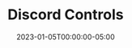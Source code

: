 ---
layout: ext_single
title: Discord Controls
slug: discord-controls
desc: Extensions that allows you and your viewers to control your Discord server straight from SAMMI. 
category: social
date: '2023-01-05T00:00:00-05:00'
permalink: extensions/social/:slug
download_url: https://christinak.itch.io/discord-controls
developer_name: Christina K.
developer_url: https://christinak.itch.io
icon_local: discord_controls.png
screenshots_local: discord_controls_ss.png
version: 1.1
sammi_version: 2023.2.1 and up
platform: Any
overview: |
    Discord Controls is an extension that gives you and your viewers a super easy way to run your Discord server right from SAMMI.

    **Key Features**:
    - See Everything - Access a list of all channels, members, and emojis in your server.
    - Find Anyone - Easily search for members and see their information.
    - Manage Messages - View, make, change, or delete messages in your channel.
    - Handle Reactions - Get, create, and remove reactions to messages.
    - Send Direct Messages - Shoot private messages to members of your server.
    - Take Care of Roles - View, add or remove member roles - it's never been easier!
    - Change Nicknames - Quickly change any member's nickname.
    - Control Members - Mute, deafen, move, or time-out members to keep your server friendly and fun.
    - Update Server - Change your server details, including its name and icon. You can even - show when you're live with a simple 'live' overlay on your server icon!
    - Rename Channels - Change any channel name whenever you want.

    With Discord Controls, running your Discord server is a breeze!
setup: |
    1. First, check that you're using the most recent version of SAMMI and install the extension. If you're not sure how to do this, there's a handy [Extension Install Guide](https://sammi.solutions/extensions/install) that can help.

    2. Next, you're going to edit the **INIT SETTINGS** button in the Discord Controls premade deck. Here's what you'll need to do:

        - `Discord Bot Token:`
            1. Create a new application over at [https://discord.com/developers/applications](https://discord.com/developers/applications)
            2. Click on the 'Bot' menu and hit 'Add Bot' (if you get an error, try renaming the application)
            4. Enable the 'SERVER MEMBERS INTENT' and 'MESSAGE CONTENT INTENT' options (these are important for using the Get Members and Get Messages commands)
            3. Still in the 'Bot' menu, hit 'Reset Token' and copy this into the Discord Bot Token box in SAMMI
            5. In the 'OAUth2 - URL Generator' menu, check the 'Bot' scope. You'll need to give the bot some specific permissions so it can do certain things from SAMMI.   
            
            Here's a list of what permissions are needed for each command: 

                | Command | Permission Required|
                |-------|--------|--------
                Get Messages | Read Message History |
                Create Message| Send Messages|
                Delete Message | Manage Messages|
                Send DM |  Send Messages|
                Create Reaction | Read Message History, Add Reactions|
                Add Role| Manage Roles |
                Remove Role| Manage Roles |
                Change Nickname | Manage Nicknames|
                Mute | Mute Members|
                Deafen | Deafen Members|
                Move | Move Members|
                Timeout | Moderate Members|
                Create Event | Create Events | 
                Delete Event | Manage Events | 
                Modify Channel | Manage Channels|
                Modify Server | Manage Server |
                {:class='table table-secondary w-auto table-hover text-break' }


            6. Hit 'Copy' to get the URL, paste this into your browser and invite the bot to your Discord server
            7. If you want to give or take away roles from members, you need to make sure your bot's role is higher than these roles in your Discord Server Settings

        - `Default Discord Server ID` - This is the ID of the Discord server that you want to control with the extension. Here's how to get it:
            1. In Discord, turn on Developer Mode. You can find this in User Settings (click the cog in the bottom left corner) in the Advanced tab
            2. Right-click your Server name and click 'Copy ID'

        - `Amount of members to retrieve` - Choose how many members you want to pull up in the User ID dropdowns in DisCon commands. This just makes it a bit easier to pick a member without having to find their ID. 


    3. Save the changes you made to the **INIT Settings** button. Then save the whole deck. Reload your Bridge to get the extension going.  

    Once it's up and running, all DisCon commands will show dropdowns for channel, role, emoji and member IDs. If you want to use a different server in your commands than your default one, you will need to manually input these. 

    ##### Available Commands

    <a name="available-commands"></a>
    1. [Get Channels](#get-channels)
    2. [Get Members](#get-members)
    3. [Get Roles](#get-roles)
    4. [Get Emojis](#get-emojis)
    5. [Get User](#get-user)
    6. [Get Messages](#get-messages)
    7. [Create Message](#create-message)
    8. [Edit Message](#edit-message)
    9. [Delete Message](#delete-message)
    10. [Send DM](#send-dm)
    11. [Get Reactions](#get-reactions)
    12. [Create Reaction](#create-reaction)
    13. [Delete Reaction](#delete-reaction)
    14. [Add Role](#add-role)
    15. [Remove Role](#remove-role)
    16. [Change Nickname](#change-nickname)
    17. [Mute](#mute-member)
    18. [Deafen](#deafen-member)
    19. [Move Channel](#move-channel)
    20. [Timeout](#timeout-member)
    21. [Search Member](#search-member)
    22. [Get Events](#get-events)
    23. [Create Event](#create-event)
    24. [Delete Event](#delete-event)
    25. [Modify Channel](#modify-channel)
    26. [Modify Server](#modify-server)   

    <a name="get-channels"></a>
    **Get Channels** [*[Back to Top]*](#available-commands)             
    Retrieves an array containing all channels in the server. Each channel is an object. 

    | Box Name | Explanation | 
    |-------|--------|
    Discord Server ID | Your Discord server ID. Leave empty or at `0` to use your default one from INIT Settings button.
    Save Variable | Variable name to save the result into
    {:class='table table-secondary w-auto table-hover text-break'}

    Example payload for a single channel object: 

    ```json
    {
        "position": 1.0,
        "guild_id": "123477614154252318",
        "permission_overwrites": [
            {
                "allow": 0.0,
                "allow_new": "0",
                "deny_new": "1024",
                "id": "123477614154252318",
                "deny": 1024.0,
                "type": "role"
            },
            {
                "allow": 0.0,
                "allow_new": "0",
                "deny_new": "1024",
                "id": "123478636284641351",
                "deny": 1024.0,
                "type": "role"
            }
        ],
        "last_message_id": "1234199175164215347",
        "flags": 0.0,
        "nsfw": 0.0,
        "parent_id": "807277614154252319",
        "rate_limit_per_user": 0.0,
        "id": "936175293419368488",
        "type": 0.0,
        "topic": null,
        "name": "My Test Channel"
    }
    ```

     <a name="get-members"></a>
    **Get Members** [*[Back to Top]*](#available-commands)               
    Retrieves an array of current server members. Each member is an object.

    | Box Name | Explanation | 
    |-------|--------|
    Discord Server ID | Your Discord server ID. Leave empty or at `0` to use your default one from INIT Settings button.
    Maximum Amount | Maximum amount of members to retrieve
    Save Variable | Variable name to save the result into
    {:class='table table-secondary w-auto table-hover text-break'}

    Example payload for a single member object: 

    ```json
    {
        "premium_since": null,
        "roles": [
            "999829629307199528",
            "807278636284641351"
        ],
        "flags": 0.0,
        "pending": 0.0,
        "joined_at": "2021-02-05T15:53:01.711000+00:00",
        "communication_disabled_until": null,
        "is_pending": 0.0,
        "mute": 0.0,
        "user": {
            "avatar_decoration": null,
            "public_flags": 0.0,
            "discriminator": "9031",
            "username": "Christinna",
            "id": "452058585715834890",
            "avatar": "76465f81d94b50023f2d51b63e6e57bd"
        },
        "nick": null,
        "avatar": null,
        "deaf": 0.0
    } 
    ```

    <a name="get-roles"></a>
    **Get Roles** [*[Back to Top]*](#available-commands)               
    Retrieves an array of all current server roles. Each role is an object.

    | Box Name | Explanation | 
    |-------|--------|
    Discord Server ID | Your Discord server ID. Leave empty or at `0` to use your default one from INIT Settings button.
    Save Variable | Variable name to save the result into
    {:class='table table-secondary w-auto table-hover text-break'}

    Example payload for a single role object: 
    
    ```json
    {
        "position": 0.0,
        "color": 0.0,
        "managed": 0.0,
        "icon": null,
        "flags": 0.0,
        "unicode_emoji": null,
        "hoist": 0.0,
        "mentionable": 0.0,
        "permissions": 104320577.0,
        "id": "807277614154252318",
        "description": null,
        "permissions_new": "1071698660929",
        "name": "@everyone"
    }
    ```

    <a name="get-emojis"></a>
    **Get Emojis** [*[Back to Top]*](#available-commands)               
    Retrieves an array of current server emojis. Each emoji is an object.

    | Box Name | Explanation | 
    |-------|--------|
    Discord Server ID | Your Discord server ID. Leave empty or at `0` to use your default one from INIT Settings button.
    Save Variable | Variable name to save the result into
    {:class='table table-secondary w-auto table-hover text-break'}

    Example payload for a single emoji object: 
    ```json
    {
        "managed": 0.0,
        "animated": 0.0,
        "roles": [],
        "url": "https:\/\/cdn.discordapp.com\/emojis\/1000155778554024066.png",
        "available": 1.0,
        "id": "1000155778554024066",
        "require_colons": 1.0,
        "name": "myEmoji"
    }   
    ```    

    <a name="get-user"></a>
    **Get User** [*[Back to Top]*](#available-commands)               
    Retrieves a single user object. 

    | Box Name | Explanation | 
    |-------|--------|
    Discord Server ID | Your Discord server ID. Leave empty or at `0` to use your default one from INIT Settings button.
    User ID | User ID of the user to retrieve. You can select it from the dropdown or input it manually.
    Save Variable | Variable name to save the result into
    {:class='table table-secondary w-auto table-hover text-break'}

    Example payload for the user object:
    
    ```json
    {
        "banner_color": null,
        "banner": null,
        "banner_url": 0.0,
        "avatar_decoration": null,
        "accent_color": null,
        "public_flags": 0.0,
        "discriminator": "9031",
        "username": "Christinna",
        "avatar_url": "https:\/\/cdn.discordapp.com\/avatars\/452058585715834890\/76465f81d94b50023f2d51b63e6e57bd.png",
        "id": "452058585715834890",
        "avatar": "76465f81d94b50023f2d51b63e6e57bd"
    }
    ```   

    <a name="get-messages"></a>
    **Get Messages** [*[Back to Top]*](#available-commands)               
    Retrieves an array of channel messages. Each message is an object.\
    Your Discord Bot must have `READ_MESSAGE_HISTORY` permission.

    | Box Name | Explanation | 
    |-------|--------|
    Discord Server ID | Your Discord server ID. Leave empty or at `0` to use your default one from INIT Settings button.
    Channel ID | Channel ID to retrieve the messages from. You can select it from the dropdown or input it manually.
    Maximum Amount | Maximum amount of messages to retrieve (default is 50 if left empty)
    Save Variable | Variable name to save the result into
    {:class='table table-secondary w-auto table-hover text-break'}

    Example payload for a single message object: 
    
    ```json
    {
        "components": [],
        "tts": 0.0,
        "pinned": 0.0,
        "attachments": [],
        "embeds": [],
        "mention_roles": [],
        "author": {
            "avatar_decoration": null,
            "public_flags": 0.0,
            "discriminator": "9031",
            "username": "Christinna",
            "id": "452058585715834890",
            "avatar": "76465f81d94b50023f2d51b63e6e57bd"
        },
        "edited_timestamp": null,
        "flags": 0.0,
        "channel_id": "807277614154252321",
        "content": "Hello world!",
        "mentions": [],
        "id": "1040363939843801128",
        "timestamp": "2022-11-10T20:34:52.286000+00:00",
        "type": 0.0,
        "mention_everyone": 0.0
    }
    ```

    <a name="create-message"></a>
    **Create Message** [*[Back to Top]*](#available-commands)        
    Creates a new message and returns a message object. 
    Your Discord Bot must have `SEND_MESSAGES` permission.

    | Box Name | Explanation | 
    |-------|--------|
    Discord Server ID | Your Discord server ID. Leave empty or at `0` to use your default one from INIT Settings button.
    Channel ID | Channel ID to create the message in. You can select it from the dropdown or input it manually.
    Content | Message Text 
    Embed Object (optional) | Message Embed JSON, you can build it at [https://glitchii.github.io/embedbuilder/](https://glitchii.github.io/embedbuilder/)
    Save Variable | Variable name to save the result into
    {:class='table table-secondary w-auto table-hover text-break'}

    Example payload for a single message object: 
    
    ```json
    {
        "components": [],
        "tts": 0.0,
        "pinned": 0.0,
        "attachments": [],
        "embeds": [],
        "mention_roles": [],
        "author": {
            "avatar_decoration": null,
            "public_flags": 0.0,
            "discriminator": "2706",
            "username": "LBTwitch",
            "id": "815902341671813150",
            "avatar": null,
            "bot": 1.0
        },
        "edited_timestamp": null,
        "flags": 0.0,
        "channel_id": "807277614154252321",
        "content": "Hello world!",
        "referenced_message": null,
        "mentions": [],
        "id": "1040364294417686638",
        "timestamp": "2022-11-10T20:36:16.823000+00:00",
        "type": 0.0,
        "mention_everyone": 0.0
    }
    ```    

    <a name="edit-message"></a>
    **Edit Mesage** [*[Back to Top]*](#available-commands)        
    Edits a previously sent message. Must have been sent by the same Discord bot. Returns a message object. 

    | Box Name | Explanation | 
    |-------|--------|
    Discord Server ID | Your Discord server ID. Leave empty or at `0` to use your default one from INIT Settings button.
    Channel ID | Channel ID to edit the message in. You can select it from the dropdown or input it manually.
    Message ID | Message ID to edit. Can be retrieved when you use Create Message command.
    Content | New Message Text 
    Embed Object (optional) | New Message Embed, you can build it at [https://autocode.com/tools/discord/embed-builder/](https://autocode.com/tools/discord/embed-builder/)
    Save Variable | Variable name to save the result into
    {:class='table table-secondary w-auto table-hover text-break'}

    Example payload for a single message object: 
    ```json
    {
        "components": [],
        "tts": 0.0,
        "pinned": 0.0,
        "attachments": [],
        "embeds": [],
        "mention_roles": [],
        "author": {
            "avatar_decoration": null,
            "public_flags": 0.0,
            "discriminator": "2706",
            "username": "LBTwitch",
            "id": "815902341671813150",
            "avatar": null,
            "bot": 1.0
        },
        "edited_timestamp": null,
        "flags": 0.0,
        "channel_id": "807277614154252321",
        "content": "Hello world!",
        "referenced_message": null,
        "mentions": [],
        "id": "1040364294417686638",
        "timestamp": "2022-11-10T20:36:16.823000+00:00",
        "type": 0.0,
        "mention_everyone": 0.0
    }
    ```  
    <a name="delete-message"></a>
    **Delete Message** [*[Back to Top]*](#available-commands)               
    Deletes a single message.    
    Your Discord Bot must have `MANAGE_MESSAGES` permission. 

    | Box Name | Explanation | 
    |-------|--------|
    Discord Server ID | Your Discord server ID. Leave empty or at `0` to use your default one from INIT Settings button.
    Channel ID  | Channel ID to delete the message in. You can select it from the dropdown or input it manually.
    Save Variable | Variable name to save the result into
    {:class='table table-secondary w-auto table-hover text-break'}


    <a name="send-dm"></a>
    **Send DM** [*[Back to Top]*](#available-commands)               
    Sends a new DM message.    
    Your Discord Bot must have `SEND_MESSAGES` permission.

    There are two steps required to send a DM: 
    1. Use Discon Create DM command and retrieve the DM channel ID from the Save Variable response object.
    2. Use DisCon Create Message command using the DM channel ID you retrieved from step 1.

    | Box Name | Explanation | 
    |-------|--------|
    Discord Server ID | Your Discord server ID. Leave empty or at `0` to use your default one from INIT Settings button.
    User ID | User ID to start the DM with. Can be retrieved via Get Members, Search Member command or selected from dropdown.
    Save Variable | Variable name to save the result into
    {:class='table table-secondary w-auto table-hover text-break'}


    <a name="get-reactions"></a>
    **Get Reactions** [*[Back to Top]*](#available-commands)               
    Retrieves an array of users who reacted to the specified message with the specified emoji. Each user is an object.

    | Box Name | Explanation | 
    |-------|--------|
    Discord Server ID | Your Discord server ID. Leave empty or at `0` to use your default one from INIT Settings button.
    Save Variable | Variable name to save the result into
    Channel ID | Channel ID where the message resides. You can select it from the dropdown or input it manually.
    Message ID | Message ID to find the reactions (can be retrieved with Get Messages or Create Message command)
    Emoji | Emoji reaction to look for <br/>- For a custom emoji you can select it from the dropdown <br/>- For a regular Discord emoji, just copy paste the emoji (not the code, the emoji itself) <br/>- for example a Thumbs Up emojis would be: 👍 <br/>- for example a Blue Heart emoji would be: 💙 <br/>- SAMMI will display emojis as small rectangle symbols, however it will correctly send them to Discord 
    {:class='table table-secondary w-auto table-hover text-break'}

    
    Example payload for a single user object:
    ```json
    {
        "avatar_decoration": null,
        "public_flags": 0.0,
        "discriminator": "9031",
        "username": "Christinna",
        "id": "452058585715834890",
        "avatar": "76465f81d94b50023f2d51b63e6e57bd"
    }
    ```  
    <a name="create-message"></a>
    **Create Reaction** [*[Back to Top]*](#available-commands)               
    Creates a reaction to the specified message with the specified emoji.    
    Your Discord Bot must have `READ_MESSAGE_HISTORY`, `ADD_REACTIONS` permissions.

    | Box Name | Explanation | 
    |-------|--------|
    Discord Server ID | Your Discord server ID. Leave empty or at `0` to use your default one from INIT Settings button.
    Channel ID | Channel ID where the message resides. You can select it from the dropdown or input it manually.
    Message ID | Message ID to react to (can be retrieved with Get Messages or Create Message command)
    Emoji | Emoji to react with <br/>- For a custom emoji you can select it from the dropdown <br/>- For a regular Discord emoji, just copy paste the emoji (not the code, the emoji itself) <br/>- for example a Thumbs Up emojis would be: 👍 <br/>- for example a Blue Heart emoji would be: 💙 <br/>- SAMMI will display emojis as small rectangle symbols, however it will correctly send them to Discord 
    {:class='table table-secondary w-auto table-hover text-break'}

    <a name="delete-reaction"></a>
    **Delete Reaction** [*[Back to Top]*](#available-commands)               
    Deletes your own Discord bot's reaction to the specified message with the specified emoji.

    | Box Name | Explanation | 
    |-------|--------|
    Discord Server ID | Your Discord server ID. Leave empty or at `0` to use your default one from INIT Settings button.
    Channel ID | Channel ID where the message resides. You can select it from the dropdown or input it manually.
    Message ID | Message ID to delete the reaction of (can be retrieved with Get Messages or Create Message command)
    Emoji | Emoji reaction to delete <br/>- For a custom emoji you can select it from the dropdown <br/>- For a regular Discord emoji, just copy paste the emoji (not the code, the emoji itself) <br/>- for example a Thumbs Up emojis would be: 👍 <br/>- for example a Blue Heart emoji would be: 💙 <br/>- SAMMI will display emojis as small rectangle symbols, however it will correctly send them to Discord 
    {:class='table table-secondary w-auto table-hover text-break'}
 
    <a name="add-role"></a>
    **Add Role** [*[Back to Top]*](#available-commands)               
    Adds a specific role to the specified user.  
    Your Discord Bot must have `MANAGE_ROLES` permissions and its own role must be ABOVE the role you're adding in Server Settings.

    | Box Name | Explanation | 
    |-------|--------|
    Discord Server ID | Discord server ID. Leave empty or at 0 to use your default one from INIT Settings button.
    User ID | User ID of the user to remove the role from. You can select it from the dropdown or input it manually.
    Role ID | Role ID to remove from the user. You can select it from the dropdown or input it manually.
    {:class='table table-secondary w-auto table-hover text-break'}

    <a name="remove-role"></a>
    **Remove Role**        
    Removes a specific role from the specified user.   
    Your Discord Bot must have  `MANAGE_ROLES` permissions and its own role must be ABOVE the role you're removing in Server Settings.

    | Box Name | Explanation | 
    |-------|--------|
    Discord Server ID | Your Discord server ID. Leave empty or at `0` to use your default one from INIT Settings button.
    Save Variable | Variable name to save the result into
    {:class='table table-secondary w-auto table-hover text-break'}

    <a name="change-nickname"></a>
    **Change Nickname** [*[Back to Top]*](#available-commands)               
    Changes a user's nickname in the server.   
    Your Discord Bot must have `MANAGE_NICKNAMES` permission. 


    | Box Name | Explanation | 
    |-------|--------|
    Discord Server ID | Your Discord server ID. Leave empty or at `0` to use your default one from INIT Settings button.
    User ID | User ID of the user to remove the role from. You can select it from the dropdown or input it manually.
    New Nickname | Member's new nickname
    {:class='table table-secondary w-auto table-hover text-break'}
 
    <a name="mute-member"></a>
    **Mute** [*[Back to Top]*](#available-commands)               
    Mutes a user in a voice channel.   
    Bot must have `MUTE_MEMBERS` permission. 

    | Box Name | Explanation | 
    |-------|--------|
    Discord Server ID | Your Discord server ID. Leave empty or at `0` to use your default one from INIT Settings button.
    User ID | User ID of the user to remove the role from. You can select it from the dropdown or input it manually.
    Mute | Check to mute or uncheck to unmute the user
    {:class='table table-secondary w-auto table-hover text-break'}

    <a name="deafen-member"></a>
    **Deafen** [*[Back to Top]*](#available-commands)               
    Deafens a user in a voice channel.
    Bot must have 'DEAFEN_MEMBERS' permission. 

    | Box Name | Explanation | 
    |-------|--------|
    Discord Server ID | Your Discord server ID. Leave empty or at `0` to use your default one from INIT Settings button.
    User ID | User ID of the user to deafen. You can select it from the dropdown or input it manually.
    Deafen | Check to deafen or uncheck to Un-Deafen a user
    {:class='table table-secondary w-auto table-hover text-break'}

     <a name="move-channel"></a>
    **Move Channel** [*[Back to Top]*](#available-commands)               
    Moves a user in a voice channel to a different voice channel.   
    Bot must have `MOVE_MEMBERS` permission.    

    | Box Name | Explanation | 
    |-------|--------|
    Discord Server ID | Your Discord server ID. Leave empty or at `0` to use your default one from INIT Settings button.
    User ID|- User ID of the user to deafen. You can select it from the dropdown or input it manually.
    Channel ID | New channel ID to move the user to (must be a voice channel)
    {:class='table table-secondary w-auto table-hover text-break'}
 
     <a name="timeout-member"></a>
    **Timeout** [*[Back to Top]*](#available-commands)               
    Times out a user in a server and prevents them from sending messages for X amount of time.   
    Bot must have `MODERATE_MEMBERS` permission. 

    | Box Name | Explanation | 
    |-------|--------|
    Discord Server ID | Your Discord server ID. Leave empty or at `0` to use your default one from INIT Settings button.
    User ID | User ID of the user to deafen. You can select it from the dropdown or input it manually.
    Timeout For | For how long to time out the user
    Timeout Type | The units to time out the user in (seconds, minutes, hours, days)
    {:class='table table-secondary w-auto table-hover text-break'}

    If you wish to un-timeout a user, simply put `0` in the Timeout For box and execute the command again.

     <a name="search-member"></a>
    **Search Member** [*[Back to Top]*](#available-commands)               
    Searches for a specific member in your server by their nickname. Returns an array of all users matching the search query (can be more than one). 

    | Box Name | Explanation | 
    |-------|--------|
    Discord Server ID | Your Discord server ID. Leave empty or at `0` to use your default one from INIT Settings button.
    Search Query | Member's nickname to search for (or their username if no nickname is set)
    Save Variable | Variable name to save the result into
    {:class='table table-secondary w-auto table-hover text-break'}

    Example payload for a single user object after searching for 'Chris':

    ```json
    {
        "premium_since": null,
        "roles": [
            "999829629307199528",
            "807278636284641351"
        ],
        "flags": 0.0,
        "pending": 0.0,
        "joined_at": "2021-02-05T15:53:01.711000+00:00",
        "communication_disabled_until": null,
        "mute": 0.0,
        "user": {
            "public_flags": 0.0,
            "discriminator": "9031",
            "username": "Christinna",
            "id": "452058585715834890",
            "avatar": "76465f81d94b50023f2d51b63e6e57bd",
            "bot": 0.0
        },
        "nick": null,
        "avatar": null,
        "deaf": 0.0
    }
    ``` 

     <a name="get-events"></a>
    **Get Events** [*[Back to Top]*](#available-commands)               
    Retrieves an array of all scheduled server events. Each event is an object. 

    | Box Name | Explanation | 
    |-------|--------|
    Discord Server ID | Your Discord server ID. Leave empty or at `0` to use your default one from INIT Settings button.
    Save Variable |  Variable name to save the result into
    {:class='table table-secondary w-auto table-hover text-break'}

    Example payload for a single event called Test event: 
    ``` 
    {
        "guild_id": "807277614154252318",
        "scheduled_end_time": "2023-05-17T07:00:00.133000+00:00",
        "channel_id": null,
        "creator_id": "452058585715834890",
        "sku_ids": [],
        "privacy_level": 2.0,
        "creator": {
            "avatar_decoration": null,
            "public_flags": 0.0,
            "discriminator": "9031",
            "username": "Christinna",
            "global_name": null,
            "id": "452058585715834890",
            "avatar": "76465f81d94b50023f2d51b63e6e57bd"
        },
        "image": null,
        "entity_id": null,
        "entity_metadata": {
            "location": "Earth"
        },
        "id": "1108246104262316114",
        "scheduled_start_time": "2023-05-17T05:00:00.133000+00:00",
        "description": "Hello description",
        "status": 1.0,
        "name": "Test event",
        "entity_type": 3.0
    }
    ```

    <a name="create-event"></a>
    **Create Event** [*[Back to Top]*](#available-commands)               
    Creates a new event.  
    Bot must have 'CREATE_EVENTS' permission. 

    | Box Name | Explanation | 
    |-------|--------|
    Server ID | Discord server ID. Leave empty or at 0 to use your default one from INIT Settings button.
    Type | even Type to create
    Name | Name of the event
    Channel ID | if the event Type is voice, select Channel ID
    Location | if the event Type is External, fill it out with location, i.e. city 
    Description | Event description
    Start Time | Start time of the event. Must be in ISO8601 format. </br> - You can use Date/Time Math command to convert it.
    End Time | End time of the event. Must  be in ISO8601 format. </br> - You can use Date/Time Math command to convert it.
    Save Variable | Variable name to save the response (optional). Will contain the whole event object you just created. 
    {:class='table table-secondary w-auto table-hover text-break'}


     <a name="delete-event"></a>
    **Delete Event** [*[Back to Top]*](#available-commands)               
    Deletes an existing scheduled event.   
    Bot must have 'MANAGE_EVENTS' permission.  

    | Box Name | Explanation | 
    |-------|--------|
    Server ID | Discord server ID. Leave empty or at 0 to use your default one from INIT Settings button.
    Event ID | Event ID to delete. Returned in Get Events or Create Event command. 
    Save Variable | Variable name to save the response (optional).  Will be set to 'ok' if the event was succesfully deleted.
    {:class='table table-secondary w-auto table-hover text-break'}

     <a name="modify-channel"></a>
    **Modify Channel** [*[Back to Top]*](#available-commands)               
    Modifies specified channel. Leave empty to leave unchanged.
    Bot must have 'MANAGE_CHANNELS' permission. 

    | Box Name | Explanation | 
    |-------|--------|
    Server ID | Discord server ID. Leave empty or at 0 to use your default one from INIT Settings button.
    Channel ID | Channel ID to modify. You can select it from the dropdown or input it manually.
    Name | New name for the channel
    Topic | New topic for the channel
    NSFW | whether the channel should be marked as NSFW
    Save Variable | Variable name to save the response (optional). Will contain the whole updated channel object
    {:class='table table-secondary w-auto table-hover text-break'}
    
    <a name="modify-server"></a>
    **Modify Server** [*[Back to Top]*](#available-commands)               
    Modifies a server. Leave boxes empty to leave the current values unchanged.
    Bot must have 'MANAGE_GUILD' permission. 

    | Box Name | Explanation | 
    |-------|--------|
    Server ID | Discord server ID to modify. Leave empty to use your default one from INIT Settings button.
    Name |New name for the server
    Description | New description for the server
    Icon | New icon from the server - 1024x1024 recommended, png/jpeg/gif
    Save Variable | Variable name to save the response (optional). Will contain the whole updated server object
    {:class='table table-secondary w-auto table-hover text-break'}    

privacy_collect: false
---